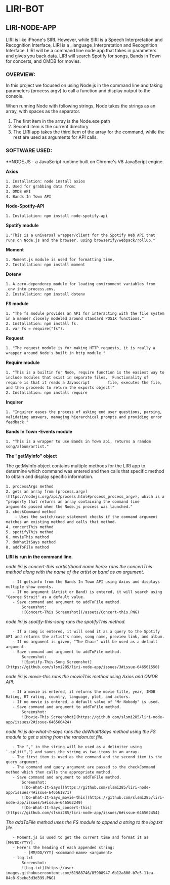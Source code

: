 # LIRI-BOT

## LIRI-NODE-APP

LIRI is like iPhone's SIRI.  However, while SIRI is a Speech Interpretation and Recognition Interface, LIRI is a _language_Interpretation and Recognition Interface.  LIRI will be a command line node app that takes in parameters and gives you back data.  LIRI will search Spotify for songs, Bands in Town for concerts, and OMDB for movies.

### OVERVIEW:

In this project we focused on using Node.js in the command line and taking parameters (process.argv) to call a function and display output to the console.

When running Node with following strings, Node takes the strings as an array, with spaces as the separator.
   1. The first item in the array is the Node.exe path
   2. Second item is the current directory
   3. The LIRI app takes the third item of the array for the command, while the rest are used as arguments for API calls.

### SOFTWARE USED:

**NODE.JS - a JavaScript runtime built on Chrome's V8 JavaScript engine.

**Axios**

    1. Installation: node install axios
    2. Used for grabbing data from:
    3. OMDB API
    4. Bands In Town API
    
**Node-Spotify-API**

    1. Installation: npm install node-spotify-api
    
**Spotify module**

    1."This is a universal wrapper/client for the Spotify Web API that runs on Node.js and the browser, using browserify/webpack/rollup."
    
**Moment**

    1. Moment.js module is used for formatting time.
    2. Installation: npm install moment
    
**Dotenv**

    1. A zero-dependency module for loading environment variables from .env into process.env.
    2. Installation: npm install dotenv
    
**FS module**

    1. "The fs module provides an API for interacting with the file system in a manner closely modeled around standard POSIX functions."
    2. Installation: npm install fs.
    3. var fs = require("fs").
    
**Request**

    1. "The request module is for making HTTP requests, it is really a wrapper around Node's built in http module."
    
**Require module**

    1. "This is a builtin for Node, require function is the easiest way to include modules that exist in separate files.  Functionality of require is that it reads a Javascript        file, executes the file, and then proceeds to return the exports object."
    2. Installation: npm install require

**Inquirer**

    1. "Inquirer eases the process of asking end user questions, parsing, validating answers, managing hierarchical prompts and providing error feedback."
    
**Bands In Town -Events module**

    1. "This is a wrapper to use Bands in Town api, returns a random song/album/artist."

**The "getMyInfo" object**

The getMyInfo object contains multiple methods for the LIRI app to determine which command was entered and then calls that specific method to obtain and display specific information.

    1. processArgs method
    2. gets an array from [process.argv](https://nodejs.org/api/process.html#process_process_argv), which is a "property that returns an array containing the command line              arguments passed when the Node.js process was launched."
    3. checkCommand method
        - Uses the switch/case statement checks if the command argument matches an existing method and calls that method.
    4. concertThis method
    5. spotifyThis method
    6. movieThis method
    7. doWhatItSays method
    8. addToFile method

**LIRI is run in the command line.**

   *node liri.js concert-this <artist/band name here> runs the concertThis method along with the name of the artist or band as an argument.* 
   
       - It getsinfo from the Bands In Town API using Axios and displays multiple show events.
       - If no argument (Artist or Band) is entered, it will search using "George Strait" as a default value.
       - Save command and argument to addToFile method.
           Screenshot:
           ![Concert-This Screenshot](/assets/Concert-this.PNG)
                                  
   *node liri.js spotify-this-song <song name here> runs the spotifyThis method.*

       - If a song is entered, it will send it as a query to the Spotify API and returns the artist's name, song name, preview link, and album.
       - If no argument is given, "The Chair" will be used as a default argument.
       - Save command and argument to addToFile method.
           Screenshot:
           ![Spotify-This-Song Screenshot](https://github.com/slsmi285/liri-node-app/issues/3#issue-646561550)
                   
   *node liri.js movie-this <movie name here> runs the movieThis method using Axios and OMDB API.*

       - If a movie is entered, it returns the movie title, year, IMDB Rating, RT rating, country, language, plot, and actors.
       - If no movie is entered, a default value of "Mr Nobody" is used.
       - Save command and argument to addToFile method.
           Screenshot:
           ![Movie-This Screenshot](https://github.com/slsmi285/liri-node-app/issues/2#issue-646560424)
           
   *node liri.js do-what-it-says runs the doWhatItSays method using the FS module to get a string from the random.txt file.*

       - The "," in the string will be used as a delimiter using `.split(",") and saves the string as two items in an array.
       - The first item is used as the command and the second item is the query argument.
       - The command and query argument are passed to the checkCommand method which then calls the appropriate method.
       - Save command and argument to addToFile method.
           Screenshot:
           ![Do-What-It-Says](https://github.com/slsmi285/liri-node-app/issues/4#issue-646561871)
           ![Do-What-It-Says_movie-this](https://github.com/slsmi285/liri-node-app/issues/5#issue-646562249)
           ![Do-What-It-Says_concert-this](https://github.com/slsmi285/liri-node-app/issues/6#issue-646562454)

   *The addToFile method uses the FS module to append a string to the log.txt file.*

       - Moment.js is used to get the current time and format it as [MM/DD/YYYY].
       - Here's the heading of each appended string:
            - [MM/DD/YYY] <command-name> <argument>
       - log.txt
           Screenshot:
           ![Log.txt](https://user-images.githubusercontent.com/61988746/85908947-6b12a800-b7e5-11ea-84c8-9bebe3d3d399.PNG)
        
        
